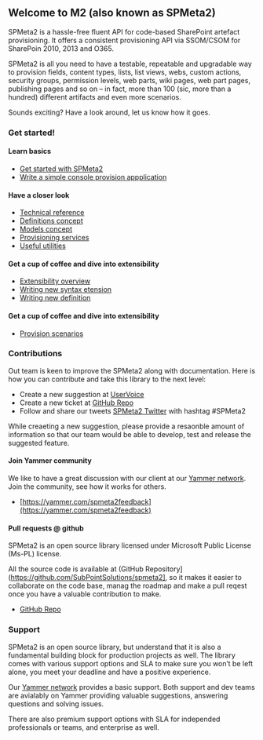 ﻿---
Title: 'SPMeta2 Home'
Tile: true
TileTitle: 'M2 (SPMeta2)'
TileOrder: 10
Hidden : false
TileLink: true
TileLinkOrder: 05
TileDescription: 'Hassle-free SharePoint artifact provisioning framework for SP2010, SP2013 and O365.'
---
## Welcome to M2 (also known as SPMeta2) 

SPMeta2 is a hassle-free fluent API for code-based SharePoint artefact provisioning.
It offers a consistent provisioning API via SSOM/CSOM for SharePoin 2010, 2013 and O365.

SPMeta2 is all you need to have a testable, repeatable and upgradable way to provision fields, content types, lists, list views, webs,
custom actions, security groups, permission levels, web parts, wiki pages, web part pages, publishing pages and so on – in fact,
more than 100 (sic, more than a hundred) different artifacts and even more scenarios.

Sounds exciting? Have a look around, let us know how it goes.

### Get started!

#### Learn basics
* [Get started with SPMeta2](/spmeta2/getting-started)
* [Write a simple console provision appplication](/spmeta2/getting-started/writing-console-app)

#### Have a closer look
* [Technical reference](/spmeta2/reference)
* [Definitions concept](/spmeta2/reference/definitions)
* [Models concept](/spmeta2/reference/models)
* [Provisioning services](/spmeta2/reference/provisionservices)
* [Useful utilities](/spmeta2/reference/utils/)

#### Get a cup of coffee and dive into extensibility
* [Extensibility overview](/spmeta2/extensibility)
* [Writing new syntax etension](/spmeta2/extensibility/custom-syntax)
* [Writing new definition](/spmeta2/extensibility/custom-definition)

#### Get a cup of coffee and dive into extensibility
* [Provision scenarios](/spmeta2/scenarios)

### Contributions
Out team is keen to improve the SPMeta2 along with documentation. Here is how you can contribute and take this library to the next level:

* Create a new suggestion at [UserVoice](https://subpointsolutions.uservoice.com)
* Create a new ticket at [GitHub Repo](https://github.com/SubPointSolutions/spmeta2)
* Follow and share our tweets [SPMeta2 Twitter](https://twitter.com/spmeta2) with hashtag #SPMeta2

While creaeting a new suggestion, please provide a resaonble amount of information so that our team would be able to develop, test and release the suggested feature.

#### Join Yammer community

We like to have a great discussion with our client at our [Yammer network](https://yammer.com/spmeta2feedback).
Join the community, see how it works for others.

* [https://yammer.com/spmeta2feedback](https://yammer.com/spmeta2feedback)

#### Pull requests @ github

SPMeta2 is an open source library licensed under Microsoft Public License (Ms-PL) license.

All the source code is available at (GitHub Repository](https://github.com/SubPointSolutions/spmeta2], so it makes it easier to collaborate on the code base, manag the roadmap and make a pull reqest once you have a valuable contribution to make.

* [GitHub Repo](https://github.com/SubPointSolutions/spmeta2)

### Support
SPMeta2 is an open source library, but understand that it is also a fundamental building block for production projects as well.
The library comes with various support options and SLA to make sure you won’t be left alone, you meet your deadline and have a positive experience.

Our [Yammer network](https://yammer.com/spmeta2feedback) provides a basic support. Both support and dev teams are avialably on Yammer providing valuable suggestions, answering questions and solving issues.

There are also premium support options with SLA for independed professionals or teams, and enterprise as well.